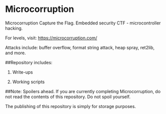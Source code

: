# Microcorruption
Microcorruption Capture the Flag. Embedded security CTF - microcontroller hacking. 

For levels, visit: https://microcorruption.com/

Attacks include: buffer overflow, format string attack, heap spray, ret2lib, and more.

##Repository includes:

1) Write-ups

2) Working scripts

##Note: 
Spoilers ahead. If you are currently completing Microcorruption, do not read the contents of this repository. Do not spoil yourself.

The publishing of this repository is simply for storage purposes.
